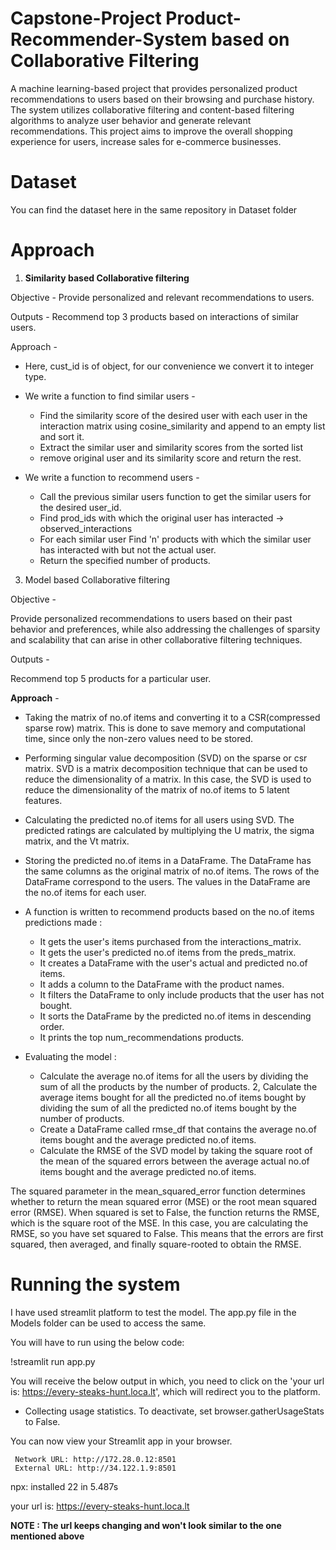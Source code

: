 # Capstone-Project Product-Recommender-System based on Collaborative Filtering
A machine learning-based project that provides personalized product recommendations to users based on their browsing and purchase history. The system utilizes collaborative filtering and content-based filtering algorithms to analyze user behavior and generate relevant recommendations. This project aims to improve the overall shopping experience for users, increase sales for e-commerce businesses.

# Dataset

You can find the dataset here in the same repository in Dataset folder

# Approach
1) **Similarity based Collaborative filtering**

Objective - Provide personalized and relevant recommendations to users.

Outputs - Recommend top 3 products based on interactions of similar users.

Approach -

* Here, cust_id is of object, for our convenience we convert it to integer type.

+ We write a function to find similar users -
     - Find the similarity score of the desired user with each user in the interaction matrix using cosine_similarity and append to an empty list and sort it.
     - Extract the similar user and similarity scores from the sorted list
     - remove original user and its similarity score and return the rest.
       
+ We write a function to recommend users -
     - Call the previous similar users function to get the similar users for the desired user_id.
     - Find prod_ids with which the original user has interacted -> observed_interactions
     - For each similar user Find 'n' products with which the similar user has interacted with but not the actual user.
     - Return the specified number of products.
       
3) Model based Collaborative filtering
   
Objective -

Provide personalized recommendations to users based on their past behavior and preferences, while also addressing the challenges of sparsity and scalability that can arise in other collaborative filtering techniques.

Outputs -

Recommend top 5 products for a particular user.

**Approach** -

+ Taking the matrix of no.of items and converting it to a CSR(compressed sparse row) matrix. This is done to save memory and computational time, since only the non-zero values need to be stored.
+ Performing singular value decomposition (SVD) on the sparse or csr matrix. SVD is a matrix decomposition technique that can be used to reduce the dimensionality of a matrix. In this case, the SVD is used to reduce the dimensionality of the matrix of no.of items to 5 latent features.
+ Calculating the predicted no.of items for all users using SVD. The predicted ratings are calculated by multiplying the U matrix, the sigma matrix, and the Vt matrix.
+ Storing the predicted no.of items in a DataFrame. The DataFrame has the same columns as the original matrix of no.of items. The rows of the DataFrame correspond to the users. The values in the DataFrame are the no.of items for each user.
+ A function is written to recommend products based on the no.of items predictions made :
    - It gets the user's items purchased from the interactions_matrix.
    - It gets the user's predicted no.of items from the preds_matrix.
    - It creates a DataFrame with the user's actual and predicted no.of items.
    - It adds a column to the DataFrame with the product names.
    - It filters the DataFrame to only include products that the user has not bought.
    - It sorts the DataFrame by the predicted no.of items in descending order.
    - It prints the top num_recommendations products.

+ Evaluating the model :
    - Calculate the average no.of items for all the users by dividing the sum of all the products by the number of products. 2, Calculate the average items bought for all the predicted no.of items bought by dividing the sum of all the predicted no.of items bought by the number of products.
    - Create a DataFrame called rmse_df that contains the average no.of items bought and the average predicted no.of items.
    - Calculate the RMSE of the SVD model by taking the square root of the mean of the squared errors between the average actual no.of items bought and the average predicted no.of items.
      
The squared parameter in the mean_squared_error function determines whether to return the mean squared error (MSE) or the root mean squared error (RMSE). When squared is set to False, the function returns the RMSE, which is the square root of the MSE. In this case, you are calculating the RMSE, so you have set squared to False. This means that the errors are first squared, then averaged, and finally square-rooted to obtain the RMSE.

# Running the system

I have used streamlit platform to test the model. The app.py file in the Models folder can be used to access the same.

You will have to run using the below code:

!streamlit run app.py

You will receive the below output in which, you need to click on the 'your url is: https://every-steaks-hunt.loca.lt', which will redirect you to the platform.

- Collecting usage statistics. To deactivate, set browser.gatherUsageStats to False.

You can now view your Streamlit app in your browser.
     
     Network URL: http://172.28.0.12:8501
     External URL: http://34.122.1.9:8501

npx: installed 22 in 5.487s

your url is: https://every-steaks-hunt.loca.lt

**NOTE : The url keeps changing and won't look similar to the one mentioned above**
